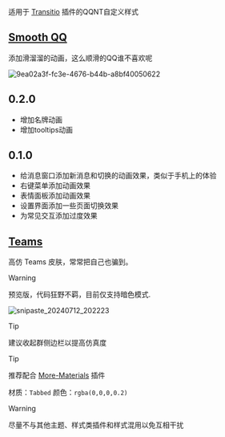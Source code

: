 适用于 [Transitio](https://github.com/PRO-2684/transitio) 插件的QQNT自定义样式

## [Smooth QQ](https://github.com/MapleRecall/Transitio-user-css/blob/main/smooth.css)

添加滑溜溜的动画，这么顺滑的QQ谁不喜欢呢

![9ea02a3f-fc3e-4676-b44b-a8bf40050622](https://github.com/MapleRecall/Transitio-user-css/assets/18360825/8a9ee4ff-c381-4423-993d-9d40bac6208e)

0.2.0
---
* 增加名牌动画
* 增加tooltips动画

0.1.0
---
* 给消息窗口添加新消息和切换的动画效果，类似于手机上的体验
* 右键菜单添加动画效果
* 表情面板添加动画效果
* 设置界面添加一些页面切换效果
* 为常见交互添加过度效果

## [Teams](https://github.com/MapleRecall/Transitio-user-css/blob/main/Teams.css)

高仿 Teams 皮肤，常常把自己也骗到。

> [!WARNING]
> 预览版，代码狂野不羁，目前仅支持暗色模式.

![snipaste_20240712_202223](https://github.com/user-attachments/assets/0d226b3d-9c21-402d-8794-3c6c0222baf7)

> [!TIP]
> 建议收起群侧边栏以提高仿真度

> [!TIP]
> 推荐配合 [More-Materials](https://github.com/mo-jinran/More-Materials) 插件
> 
> 材质：`Tabbed`  颜色：`rgba(0,0,0,0.2)`

> [!WARNING]
> 尽量不与其他主题、样式类插件和样式混用以免互相干扰 



